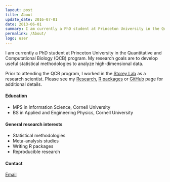 ```yaml
---
layout: post
title: About
update_date: 2016-07-01
date: 2013-06-01
summary: I am currently a PhD student at Princeton University in the Quantitative and Computational Biology (QCB) program. My research goals are to develop useful statistical methodologies to analyze high-dimensional data.
permalink: /About/
logo: user
---
```


I am currently a PhD student at Princeton University in the Quantitative and Computational Biology (QCB) program. My research goals are to develop useful statistical methodologies to analyze high-dimensional data. 

Prior to attending the QCB program, I worked in the [Storey Lab][4] as a research scientist. Please see my [Research][3], [R packages][1] or [GitHub][6] page for additional details.

#### Education
- MPS in Information Science, Cornell University
- BS in Applied and Engineering Physics, Cornell University

#### General research interests
* Statistical methodologies
* Meta-analysis studies
* Writing R packages
* Reproducible research


#### Contact
<a href="mailto:{{ site.owner.email }}">  <i class="fa fa-envelope-o"></i> Email </a>

[1]: http://ajbass.github.io/Software
[2]: http://ajbass.github.io/andrewbass_cv.pdf
[3]: http://ajbass.github.io/Research
[4]: http://www.genomine.org/
[5]: http://lsi.princeton.edu/qcbgraduate/people/students-directory-tabular
[6]: http://github.com/ajbass
[7]: http://master.bioconductor.org/packages/release/bioc/html/edge.html
[8]: http://master.bioconductor.org/packages/release/bioc/html/biobroom.html
[9]: http://www.bioconductor.org/packages/release/bioc/html/qvalue.html
[10]: http://qvalue.princeton.edu/
[11]: http://master.bioconductor.org/packages/release/bioc/html/subSeq.html

